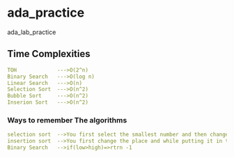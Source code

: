 # ada_practice
ada_lab_practice

## Time Complexities
``` yml
TOH             --->O(2^n)
Binary Search   --->O(log n)
Linear Search   --->O(n)
Selection Sort  --->O(n^2)
Bubble Sort     --->O(n^2)
Inserion Sort   --->O(n^2)
```
### Ways to remember The algorithms

```yml 
selection sort  -->You first select the smallest number and then change the place of it
insertion sort  -->You first change the place and while putting it in the other postion you compare and put in the array
Binary Search   -->if(low>high)=>rtrn -1
```